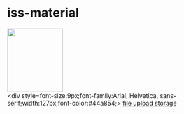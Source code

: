 # iss-material

<a href=http://www.filedropper.com/issquizmaterial><img src=http://www.filedropper.com/download_button.png width=127 height=145 border=0/></a><br /><div style=font-size:9px;font-family:Arial, Helvetica, sans-serif;width:127px;font-color:#44a854;> <a href=http://www.filedropper.com/issquizmaterial >file upload storage</a></div>
